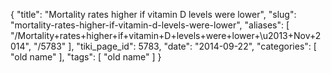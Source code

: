 {
    "title": "Mortality rates higher if vitamin D levels were lower",
    "slug": "mortality-rates-higher-if-vitamin-d-levels-were-lower",
    "aliases": [
        "/Mortality+rates+higher+if+vitamin+D+levels+were+lower+\u2013+Nov+2014",
        "/5783"
    ],
    "tiki_page_id": 5783,
    "date": "2014-09-22",
    "categories": [
        "old name"
    ],
    "tags": [
        "old name"
    ]
}